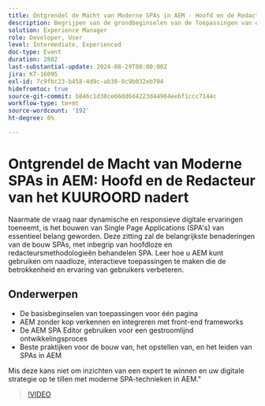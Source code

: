 ```yaml
---
title: Ontgrendel de Macht van Moderne SPAs in AEM - Hoofd en de Redactie van het KUUROORD
description: Begrijpen van de grondbeginselen van de Toepassingen van de Enige Pagina die headless AEM onderzoeken en zijn integratie met front-end kaders Gebruikend de Redacteur van AEM SPA voor een gestroomlijnd ontwikkelingsproces Beste praktijken voor de bouw van, het opstellen van, en het beheren van SPAs in AEMDon missen deze kans om inzicht van een deskundige te krijgen en uw digitale strategie met moderne technieken van SPA in AEM op te tillen."
solution: Experience Manager
role: Developer, User
level: Intermediate, Experienced
doc-type: Event
duration: 2802
last-substantial-update: 2024-08-29T00:00:00Z
jira: KT-16095
exl-id: 7c9fbc23-b458-4d9c-ab38-0c9b032eb704
hidefromtoc: true
source-git-commit: b846c1d38ce66dd6d4223d44964eebf1ccc7144c
workflow-type: tm+mt
source-wordcount: '192'
ht-degree: 0%

---
```


# Ontgrendel de Macht van Moderne SPAs in AEM: Hoofd en de Redacteur van het KUUROORD nadert

Naarmate de vraag naar dynamische en responsieve digitale ervaringen toeneemt, is het bouwen van Single Page Applications (SPA&#39;s) van essentieel belang geworden. Deze zitting zal de belangrijkste benaderingen van de bouw SPAs, met inbegrip van hoofdloze en redacteursmethodologieën behandelen SPA. Leer hoe u AEM kunt gebruiken om naadloze, interactieve toepassingen te maken die de betrokkenheid en ervaring van gebruikers verbeteren.

## Onderwerpen

* De basisbeginselen van toepassingen voor één pagina
* AEM zonder kop verkennen en integreren met front-end frameworks
* De AEM SPA Editor gebruiken voor een gestroomlijnd ontwikkelingsproces
* Beste praktijken voor de bouw van, het opstellen van, en het leiden van SPAs in AEM

Mis deze kans niet om inzichten van een expert te winnen en uw digitale strategie op te tillen met moderne SPA-technieken in AEM.&quot;

>[!VIDEO](https://video.tv.adobe.com/v/3433168/?learn=on)
